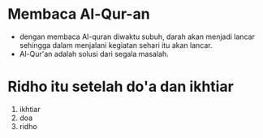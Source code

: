 # Membaca Al-Qur-an
- dengan membaca Al-quran diwaktu subuh, darah akan menjadi lancar sehingga dalam menjalani kegiatan sehari itu akan lancar.
- Al-Qur'an adalah solusi dari segala masalah.

# Ridho itu setelah do'a dan ikhtiar
1. ikhtiar
2. doa
3. ridho